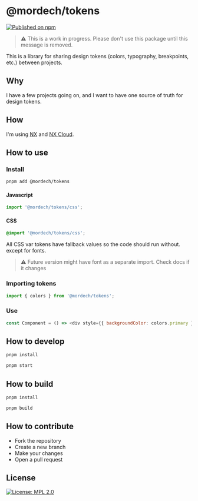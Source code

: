 # @mordech/tokens

[![Published on npm](https://img.shields.io/npm/v/@mordech/tokens.svg?logo=npm)](https://www.npmjs.com/package/@mordech/tokens)

> ⚠️ This is a work in progress. Please don't use this package until this message is removed.

This is a library for sharing design tokens (colors, typography, breakpoints, etc.) between projects.

## Why

I have a few projects going on, and I want to have one source of truth for design tokens.

## How

I'm using [NX](https://nx.dev/) and [NX Cloud](https://nx.app/).

## How to use

### Install

```bash
pnpm add @mordech/tokens
```

#### Javascript

```js
import '@mordech/tokens/css';
```

#### CSS

```css
@import '@mordech/tokens/css';
```

All CSS var tokens have fallback values so the code should run without. except for fonts.

> ⚠️ Future version might have font as a separate import. Check docs if it changes

### Importing tokens

```js
import { colors } from '@mordech/tokens';
```

### Use

```js
const Component = () => <div style={{ backgroundColor: colors.primary }} />;
```

## How to develop

```bash
pnpm install
```

```bash
pnpm start
```

## How to build

```bash
pnpm install
```

```bash
pnpm build
```

## How to contribute

- Fork the repository
- Create a new branch
- Make your changes
- Open a pull request

## License

[![License: MPL 2.0](https://img.shields.io/badge/License-MPL_2.0-brightgreen.svg)](https://opensource.org/licenses/MPL-2.0)
